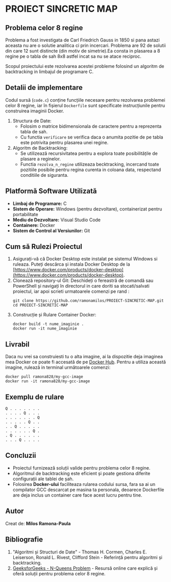 # PROIECT SINCRETIC MAP

 
## Problema celor 8 regine

Problema a fost investigata de Carl Friedrich Gauss in 1850 si pana astazi aceasta nu are o solutie analitica ci prin incercari. Problema are 92 de solutii din care 12 sunt distincte (din motiv de simetrie).Ea consta in plasarea a 8 regine pe o tabla de sah 8x8 astfel incat sa nu se atace reciproc.

Scopul proiectului este rezolvarea acestei probleme folosind un algoritm de backtracking in limbajul de programare C.

## Detalii de implementare

Codul sursă (`code.c`) conține funcțiile necesare pentru rezolvarea problemei celor 8 regine, iar în fișierul `Dockerfile` sunt specificate instrucțiunile pentru construirea imaginii Docker.

1. Structura de Date:
   * Folosim o matrice bidimensionala de caractere pentru a reprezenta tabla de sah.
   * Cu functia `verificare` se verifica daca o anumita pozitie de pe tabla este potrivita pentru plasarea unei regine.
2. Algoritm de Backtracking:
   * Se utilizează recursivitatea pentru a explora toate posibilitățile de plasare a reginelor.
   * Functia `rezolva_n_regine` utilizeaza becktracking, incercand toate pozitiile posibile pentru regina curenta in coloana data, respectand conditiile de siguranta.
      
## Platformă Software Utilizată

- **Limbaj de Programare:** C
- **Sistem de Operare:** Windows (pentru dezvoltare), containerizat pentru portabilitate
- **Mediu de Dezvoltare:** Visual Studio Code
- **Containere:** Docker
- **Sistem de Control al Versiunilor:** Git

## Cum să Rulezi Proiectul

1. Asigurați-vă că Docker Desktop este instalat pe sistemul Windows si ruleaza. Puteți descărca și instala Docker Desktop de la [https://www.docker.com/products/docker-desktop](https://www.docker.com/products/docker-desktop).
2. Clonează repository-ul Git:
   Deschideți o fereastră de comandă sau PowerShell și navigați în directorul in care doriti sa stocati/salvati proiectul, iar apoi scrieti urmatoarele comenzi pe rand :
   ```
   git clone https://github.com/ramonamilos/PROIECT-SINCRETIC-MAP.git
   cd PROIECT-SINCRETIC-MAP
   ```
3. Construcție și Rulare Container Docker:
   ```
   docker build -t nume_imaginie .
   docker run -it nume_imaginie
   ```

## Livrabil

Daca nu vrei sa construiesti tu o alta imagine, ai la dispozitie deja imaginea mea Docker ce poate fi accesată de pe [Docker Hub](https://hub.docker.com/repository/docker/ramona828/my-gcc-image/general). Pentru a utiliza această imagine, rulează in terminal următoarele comenzi:

```
docker pull ramona828/my-gcc-image
docker run -it ramona828/my-gcc-image
```

## Exemplu de rulare
```
Q . . . . . . .
. . . . Q . . .
. . . . . . . Q
. . . . . Q . .
. . Q . . . . .
. . . . . . Q .
. Q . . . . . .
. . . Q . . . .
```

## Concluzii

* Proiectul furnizează soluții valide pentru problema celor 8 regine.
* Algoritmul de backtracking este eficient și poate gestiona diferite configurații ale tablei de șah.
* Folosirea **Docker-ului** faciliteaza rularea codului sursa, fara sa ai un compilator GCC descarcat pe masina ta personala, deoarece Dockerfile are deja inclus un container care face acest lucru pentru tine.

## Autor
Creat de: **Milos Ramona-Paula**

## Bibliografie

1. "Algoritmi și Structuri de Date" - Thomas H. Cormen, Charles E. Leiserson, Ronald L. Rivest, Clifford Stein - Referință pentru algoritmi și backtracking.
2. [GeeksforGeeks - N-Queens Problem](https://www.geeksforgeeks.org/n-queen-problem-backtracking-3/) - Resursă online care explică și oferă soluții pentru problema celor 8 regine.



